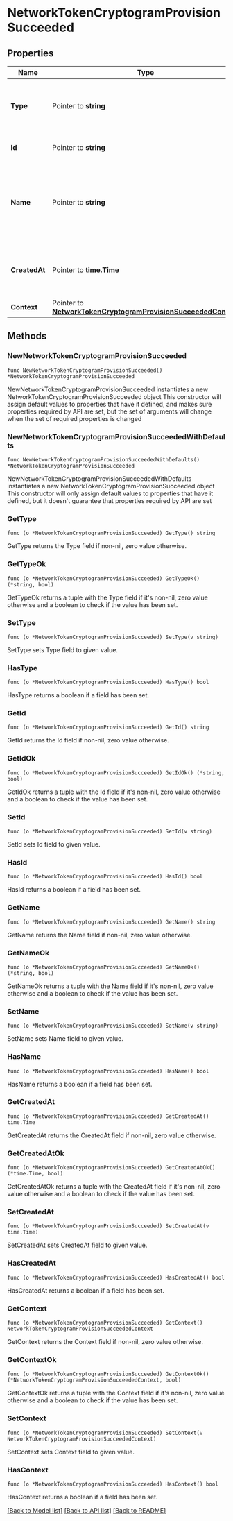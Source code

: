 # NetworkTokenCryptogramProvisionSucceeded

## Properties

Name | Type | Description | Notes
------------ | ------------- | ------------- | -------------
**Type** | Pointer to **string** | The type of this resource. Is always &#x60;transaction-event&#x60;. | [optional] 
**Id** | Pointer to **string** | The unique identifier for this event. | [optional] 
**Name** | Pointer to **string** | The name of this resource. Is always &#x60;network-token-cryptogram-provision-succeeded&#x60;. | [optional] 
**CreatedAt** | Pointer to **time.Time** | The date and time when this event was created in our system. | [optional] 
**Context** | Pointer to [**NetworkTokenCryptogramProvisionSucceededContext**](NetworkTokenCryptogramProvisionSucceededContext.md) |  | [optional] 

## Methods

### NewNetworkTokenCryptogramProvisionSucceeded

`func NewNetworkTokenCryptogramProvisionSucceeded() *NetworkTokenCryptogramProvisionSucceeded`

NewNetworkTokenCryptogramProvisionSucceeded instantiates a new NetworkTokenCryptogramProvisionSucceeded object
This constructor will assign default values to properties that have it defined,
and makes sure properties required by API are set, but the set of arguments
will change when the set of required properties is changed

### NewNetworkTokenCryptogramProvisionSucceededWithDefaults

`func NewNetworkTokenCryptogramProvisionSucceededWithDefaults() *NetworkTokenCryptogramProvisionSucceeded`

NewNetworkTokenCryptogramProvisionSucceededWithDefaults instantiates a new NetworkTokenCryptogramProvisionSucceeded object
This constructor will only assign default values to properties that have it defined,
but it doesn't guarantee that properties required by API are set

### GetType

`func (o *NetworkTokenCryptogramProvisionSucceeded) GetType() string`

GetType returns the Type field if non-nil, zero value otherwise.

### GetTypeOk

`func (o *NetworkTokenCryptogramProvisionSucceeded) GetTypeOk() (*string, bool)`

GetTypeOk returns a tuple with the Type field if it's non-nil, zero value otherwise
and a boolean to check if the value has been set.

### SetType

`func (o *NetworkTokenCryptogramProvisionSucceeded) SetType(v string)`

SetType sets Type field to given value.

### HasType

`func (o *NetworkTokenCryptogramProvisionSucceeded) HasType() bool`

HasType returns a boolean if a field has been set.

### GetId

`func (o *NetworkTokenCryptogramProvisionSucceeded) GetId() string`

GetId returns the Id field if non-nil, zero value otherwise.

### GetIdOk

`func (o *NetworkTokenCryptogramProvisionSucceeded) GetIdOk() (*string, bool)`

GetIdOk returns a tuple with the Id field if it's non-nil, zero value otherwise
and a boolean to check if the value has been set.

### SetId

`func (o *NetworkTokenCryptogramProvisionSucceeded) SetId(v string)`

SetId sets Id field to given value.

### HasId

`func (o *NetworkTokenCryptogramProvisionSucceeded) HasId() bool`

HasId returns a boolean if a field has been set.

### GetName

`func (o *NetworkTokenCryptogramProvisionSucceeded) GetName() string`

GetName returns the Name field if non-nil, zero value otherwise.

### GetNameOk

`func (o *NetworkTokenCryptogramProvisionSucceeded) GetNameOk() (*string, bool)`

GetNameOk returns a tuple with the Name field if it's non-nil, zero value otherwise
and a boolean to check if the value has been set.

### SetName

`func (o *NetworkTokenCryptogramProvisionSucceeded) SetName(v string)`

SetName sets Name field to given value.

### HasName

`func (o *NetworkTokenCryptogramProvisionSucceeded) HasName() bool`

HasName returns a boolean if a field has been set.

### GetCreatedAt

`func (o *NetworkTokenCryptogramProvisionSucceeded) GetCreatedAt() time.Time`

GetCreatedAt returns the CreatedAt field if non-nil, zero value otherwise.

### GetCreatedAtOk

`func (o *NetworkTokenCryptogramProvisionSucceeded) GetCreatedAtOk() (*time.Time, bool)`

GetCreatedAtOk returns a tuple with the CreatedAt field if it's non-nil, zero value otherwise
and a boolean to check if the value has been set.

### SetCreatedAt

`func (o *NetworkTokenCryptogramProvisionSucceeded) SetCreatedAt(v time.Time)`

SetCreatedAt sets CreatedAt field to given value.

### HasCreatedAt

`func (o *NetworkTokenCryptogramProvisionSucceeded) HasCreatedAt() bool`

HasCreatedAt returns a boolean if a field has been set.

### GetContext

`func (o *NetworkTokenCryptogramProvisionSucceeded) GetContext() NetworkTokenCryptogramProvisionSucceededContext`

GetContext returns the Context field if non-nil, zero value otherwise.

### GetContextOk

`func (o *NetworkTokenCryptogramProvisionSucceeded) GetContextOk() (*NetworkTokenCryptogramProvisionSucceededContext, bool)`

GetContextOk returns a tuple with the Context field if it's non-nil, zero value otherwise
and a boolean to check if the value has been set.

### SetContext

`func (o *NetworkTokenCryptogramProvisionSucceeded) SetContext(v NetworkTokenCryptogramProvisionSucceededContext)`

SetContext sets Context field to given value.

### HasContext

`func (o *NetworkTokenCryptogramProvisionSucceeded) HasContext() bool`

HasContext returns a boolean if a field has been set.


[[Back to Model list]](../README.md#documentation-for-models) [[Back to API list]](../README.md#documentation-for-api-endpoints) [[Back to README]](../README.md)


